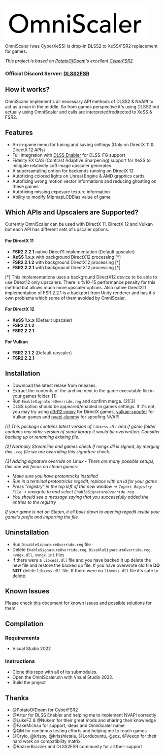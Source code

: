 ![OmniScaler](images/omniscaler.png)

OmniScaler (was CyberXeSS) is drop-in DLSS2 to XeSS/FSR2 replacement for games. 

*This project is based on [PotatoOfDoom](https://github.com/PotatoOfDoom)'s excellent [CyberFSR2](https://github.com/PotatoOfDoom/CyberFSR2).*

### Official Discord Server: [DLSS2FSR](https://discord.gg/2JDHx6kcXB)

## How it works?
OmniScaler implement's all necessary API methods of DLSS2 & NVAPI to act as a man in the middle. So from games perspective it's using DLSS2 but actually using OmniScaler and calls are interpreted/redirected to XeSS & FSR2.

## Features
* An in-game menu for tuning and saving settings (Only on DirectX 11 & DirectX 12 APIs)
* Full integration with [DLSS Enabler](https://www.nexusmods.com/site/mods/757) for DLSS-FG support
* Fidelity FX CAS (Contrast Adaptive Sharpening) support for XeSS to mitigate relatively soft image upscaler generates
* A supersampling option for backends running on DirectX 12
* Autofixing colored lights on Unreal Engine & AMD graphics cards
* Autofixing wrong motion vector informations and reducing ghosting on these games
* Autofixing missing exposure texture information
* Ability to modify MipmapLODBias value of game

## Which APIs and Upscalers are Supported?
Currently OmniScaler can be used with DirectX 11, DirectX 12 and Vulkan but each API has different sets of upscaler options.

#### For DirectX 11
* **FSR2 2.2.1** native Direct11 implementation (Default upscaler)
* **XeSS 1.x.x** with background DirectX12 processing [*]
* **FSR2 2.1.2** with background DirectX12 processing [*]
* **FSR2 2.2.1** with background DirectX12 processing [*]

[*] This implementations uses a background DirectX12 device to be able to use Dirext12 only upscalers. There is %10-15 performance penalty for this method but allows much more upscaler options. Also native DirectX11 implementation of FSR 2.2.1 is a backport from Unity renderer and has it's own problems which some of them avoided by OmniScaler.

#### For DirectX 12
* **XeSS 1.x.x** (Default upscaler)
* **FSR2 2.1.2** 
* **FSR2 2.2.1** 

#### For Vulkan
* **FSR2 2.1.2** (Default upscaler)
* **FSR2 2.2.1** 

## Installation
* Download the latest relase from releases.
* Extract the contents of the archive next to the game executable file in your games folder. [1]
* Run `EnableSignatureOverride.reg` and confirm merge. [2][3]
* DLSS option should be appeared/enabled in games settings. If it's not, you may try using [d3d12-proxy](https://github.com/cdozdil/d3d12-proxy/) for DirectX games, [vulkan-spoofer](https://github.com/cdozdil/vulkan-spoofer/) for Vulkan games and [nvapi-dummy](https://github.com/FakeMichau/nvapi-dummy) for spoofing NVAPI.

*[1] This package contains latest version of `libxess.dll` and if game folder contains any older version of same library it would be overwritten. Consider backing up or renaming existing file.*

*[2] Normally Streamline and games check if nvngx.dll is signed, by merging this `.reg` file we are overriding this signature check.*

*[3] Adding signature override on Linux - There are many possible setups, this one will focus on steam games:*
* *Make sure you have protontricks installed*
* *Run in a terminal protontricks <steam-appid> regedit, replace <steam-appid> with an id for your game*
* *Press "registry" in the top left of the new window -> `Import Registry File` -> navigate to and select `EnableSignatureOverride.reg`*
* *You should see a message saying that you successfully added the entries to the registry*

*If your game is not on Steam, it all boils down to opening regedit inside your game's prefix and importing the file.*

## Uninstallation
* Run `DisableSignatureOverride.reg` file 
* Delete `EnableSignatureOverride.reg`, `DisableSignatureOverride.reg`, `nvngx.dll`, `nvngx.ini` files
* If there were a `libxess.dll` file and you have backed it up delete the new file and restore the backed up file. If you have overwrote old file **DO NOT** delete `libxess.dll` file. If there were no `libxess.dll` file it's safe to delete.

## Known Issues
Please check [this](Issues.md) document for known issues and possible solutions for them.

## Compilation

### Requirements
* Visual Studio 2022

### Instructions
* Clone this repo with all of its submodules.
* Open the OmniScaler.sln with Visual Studio 2022.
* Build the project

## Thanks
* @PotatoOfDoom for CyberFSR2
* @Artur for DLSS Enabler and helping me to implement NVAPI correctly
* @LukeFZ & @Nukem for their great mods and sharing their knowledge 
* @FakeMichau for support, ideas and OmniScaler name 
* @QM for continous testing efforts and helping me to reach games
* @Cryio, @krispy, @krisshietala, @Lordubuntu, @scz, @Veeqo for their hard work on compatibility matrix
* @RazzerBrazzer and DLSS2FSR community for all their support
